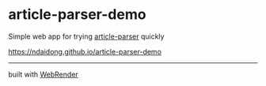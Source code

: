 # article-parser-demo
Simple web app for trying [article-parser](https://github.com/ndaidong/article-parser) quickly

https://ndaidong.github.io/article-parser-demo

---

built with [WebRender](https://github.com/ndaidong/webrender)
